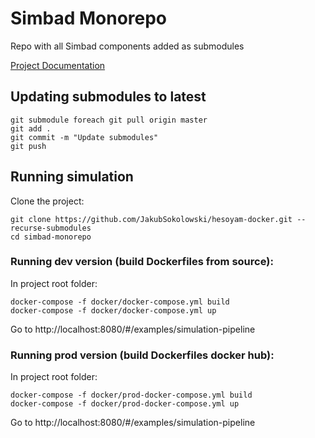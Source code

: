 # Simbad Monorepo

Repo with all Simbad components added as submodules

[Project Documentation](https://simbad-docs.readthedocs.io)

## Updating submodules to latest
```
git submodule foreach git pull origin master
git add .
git commit -m "Update submodules"
git push
```

## Running simulation
Clone the project:
```
git clone https://github.com/JakubSokolowski/hesoyam-docker.git --recurse-submodules 
cd simbad-monorepo
```
### Running dev version (build Dockerfiles from source): 
In project root folder:
```
docker-compose -f docker/docker-compose.yml build
docker-compose -f docker/docker-compose.yml up
```
Go to http://localhost:8080/#/examples/simulation-pipeline
### Running prod version (build Dockerfiles docker hub): 
In project root folder:
```
docker-compose -f docker/prod-docker-compose.yml build
docker-compose -f docker/prod-docker-compose.yml up
```
Go to http://localhost:8080/#/examples/simulation-pipeline
